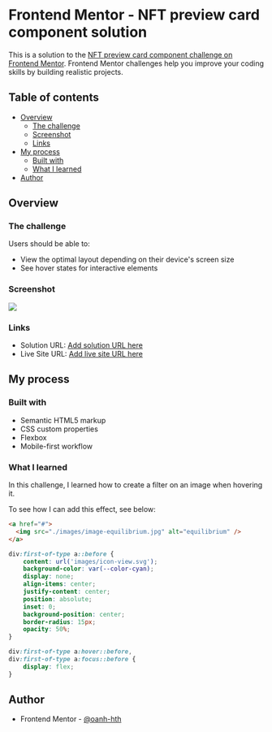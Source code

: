 # Frontend Mentor - NFT preview card component solution

This is a solution to the [NFT preview card component challenge on Frontend Mentor](https://www.frontendmentor.io/challenges/nft-preview-card-component-SbdUL_w0U). Frontend Mentor challenges help you improve your coding skills by building realistic projects. 

## Table of contents

- [Overview](#overview)
  - [The challenge](#the-challenge)
  - [Screenshot](#screenshot)
  - [Links](#links)
- [My process](#my-process)
  - [Built with](#built-with)
  - [What I learned](#what-i-learned)
- [Author](#author)

## Overview

### The challenge

Users should be able to:

- View the optimal layout depending on their device's screen size
- See hover states for interactive elements

### Screenshot

![](./Screenshot.jpg)

### Links

- Solution URL: [Add solution URL here](https://your-solution-url.com)
- Live Site URL: [Add live site URL here](https://your-live-site-url.com)

## My process

### Built with

- Semantic HTML5 markup
- CSS custom properties
- Flexbox
- Mobile-first workflow

### What I learned

In this challenge, I learned how to create a filter on an image when hovering it.

To see how I can add this effect, see below:

```html
<a href="#">
  <img src="./images/image-equilibrium.jpg" alt="equilibrium" />
</a>
```
```css
div:first-of-type a::before {
    content: url('images/icon-view.svg');
    background-color: var(--color-cyan);
    display: none;
    align-items: center;
    justify-content: center;
    position: absolute;
    inset: 0;
    background-position: center;
    border-radius: 15px;
    opacity: 50%;
}

div:first-of-type a:hover::before,
div:first-of-type a:focus::before {
    display: flex;
}
```

## Author

- Frontend Mentor - [@oanh-hth](https://www.frontendmentor.io/profile/oanh-hth)


